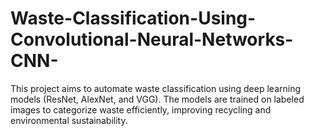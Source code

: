 # Waste-Classification-Using-Convolutional-Neural-Networks-CNN-
This project aims to automate waste classification using deep learning models (ResNet, AlexNet, and VGG). The models are trained on labeled images to categorize waste efficiently, improving recycling and environmental sustainability.
